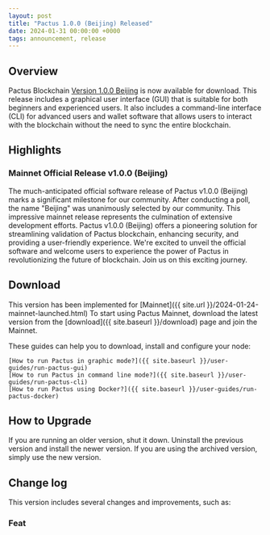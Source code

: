 ```yaml
---
layout: post
title: "Pactus 1.0.0 (Beijing) Released"
date: 2024-01-31 00:00:00 +0000
tags: announcement, release
---
```


## Overview

Pactus Blockchain [Version 1.0.0 Beijing](https://github.com/pactus-project/pactus/releases/tag/v1.0.0)
is now available for download.
This release includes a graphical user interface (GUI) that
is suitable for both beginners and experienced users.
It also includes a command-line interface (CLI) for advanced users and wallet software
that allows users to interact with the blockchain without the need to sync the entire blockchain.

## Highlights

### Mainnet Official Release v1.0.0 (Beijing)

The much-anticipated official software release of Pactus v1.0.0 (Beijing) marks a significant milestone for our community. After conducting a poll, the name "Beijing" was unanimously selected by our community. This impressive mainnet release represents the culmination of extensive development efforts. Pactus v1.0.0 (Beijing) offers a pioneering solution for streamlining validation of Pactus blockchain, enhancing security, and providing a user-friendly experience. We're excited to unveil the official software and welcome users to experience the power of Pactus in revolutionizing the future of blockchain. Join us on this exciting journey. 

## Download

This version has been implemented for [Mainnet]({{ site.url }}/2024-01-24-mainnet-launched.html)  To start using Pactus Mainnet, download the latest version from the [download]({{ site.baseurl }}/download) page and join the Mainnet.

These guides can help you to download, install and configure your node:

    [How to run Pactus in graphic mode?]({{ site.baseurl }}/user-guides/run-pactus-gui)
    [How to run Pactus in command line mode?]({{ site.baseurl }}/user-guides/run-pactus-cli)
    [How to run Pactus using Docker?]({{ site.baseurl }}/user-guides/run-pactus-docker)

## How to Upgrade

If you are running an older version, shut it down.
Uninstall the previous version and install the newer version.
If you are using the archived version, simply use the new version.

## Change log

This version includes several changes and improvements, such as:

### Feat
